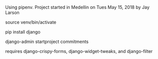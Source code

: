 Using pipenv.
Project started in Medellin on Tues May 15, 2018 by Jay Larson

source venv/bin/activate

pip install django

django-admin startproject commitments

requires django-crispy-forms, django-widget-tweaks, and django-filter


